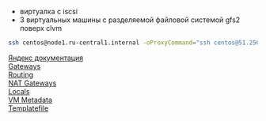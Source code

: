 - виртуалка с iscsi
- 3 виртуальных машины с разделяемой файловой системой gfs2 поверх clvm

```bash
ssh centos@node1.ru-central1.internal -oProxyCommand="ssh centos@51.250.87.225 -i id_rsa -W %h:%p" -i id_rsa
```

[Яндекс документация](https://terraform-provider.yandexcloud.net//Resources/compute_instance)  
[Gateways](https://cloud.yandex.com/en/docs/vpc/concepts/gateways)  
[Routing](https://cloud.yandex.com/en-ru/docs/tutorials/routing/nat-instance)  
[NAT Gateways](https://cloud.yandex.com/en-ru/docs/vpc/operations/create-nat-gateway)  
[Locals](https://developer.hashicorp.com/terraform/language/values/locals)  
[VM Metadata](https://cloud.yandex.com/en-ru/docs/compute/concepts/vm-metadata)  
[Templatefile](https://developer.hashicorp.com/terraform/language/functions/templatefile)  
